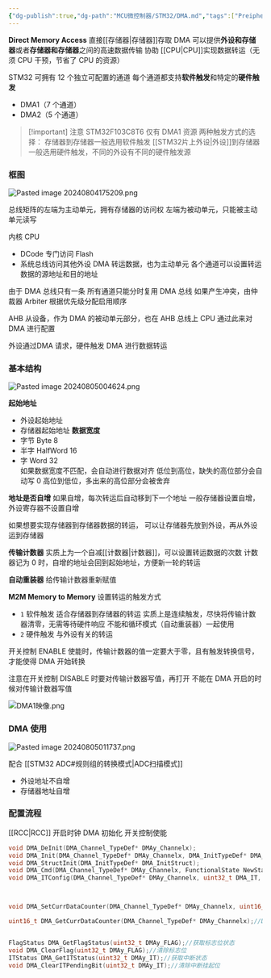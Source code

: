 ```yaml
---
{"dg-publish":true,"dg-path":"MCU微控制器/STM32/DMA.md","tags":["Preipheral"],"permalink":"/MCU微控制器/STM32/DMA/","dgPassFrontmatter":true,"noteIcon":"","created":"2024-07-22T00:29:54.803+08:00","updated":"2024-08-11T17:25:43.909+08:00"}
---
```


**Direct Memory Access**     直接[[存储器\|存储器]]存取
DMA 可以提供**外设和存储器**或者**存储器和存储器**之间的高速数据传输
协助 [[CPU\|CPU]]实现数据转运（无须 CPU 干预，节省了 CPU 的资源）

STM32 可拥有 12 个独立可配置的通道
每个通道都支持**软件触发**和特定的**硬件触发**
- DMA1（7 个通道） 
- DMA2（5 个通道）

>[!important] 注意
>STM32F103C8T6 仅有 DMA1 资源
>两种触发方式的选择：
>存储器到存储器一般选用软件触发
> [[STM32片上外设\|外设]]到存储器一般选用硬件触发，不同的外设有不同的硬件触发源
>






### 框图

![Pasted image 20240804175209.png](/img/user/%E5%8A%9F%E8%83%BD%E6%80%A7%E6%96%87%E4%BB%B6%E5%A4%B9/%E8%BD%BD%E5%85%A5%E7%9A%84%E5%AA%92%E4%BD%93%E8%B5%84%E6%BA%90/Pasted%20image%2020240804175209.png)


总线矩阵的左端为主动单元，拥有存储器的访问权
左端为被动单元，只能被主动单元读写

内核 CPU
- DCode 专门访问 Flash
- 系统总线访问其他外设
DMA 转运数据，也为主动单元
各个通道可以设置转运数据的源地址和目的地址

由于 DMA 总线只有一条
所有通道只能分时复用 DMA 总线
如果产生冲突，由仲裁器 Arbiter 根据优先级分配启用顺序

AHB 从设备，作为 DMA 的被动单元部分，也在 AHB 总线上
CPU 通过此来对 DMA 进行配置

外设通过DMA 请求，硬件触发 DMA 进行数据转运

### 基本结构

![Pasted image 20240805004624.png](/img/user/%E5%8A%9F%E8%83%BD%E6%80%A7%E6%96%87%E4%BB%B6%E5%A4%B9/%E8%BD%BD%E5%85%A5%E7%9A%84%E5%AA%92%E4%BD%93%E8%B5%84%E6%BA%90/Pasted%20image%2020240805004624.png)

**起始地址**
- 外设起始地址
- 存储器起始地址
**数据宽度**
- 字节 Byte    8
- 半字 HalfWord  16
- 字 Word   32  
如果数据宽度不匹配，会自动进行数据对齐
低位到高位，缺失的高位部分会自动写 0
高位到低位，多出来的高位部分会被舍弃

**地址是否自增** 
如果自增，每次转运后自动移到下一个地址
一般存储器设置自增，外设寄存器不设置自增

如果想要实现存储器到存储器数据的转运，
可以让存储器先放到外设，再从外设运到存储器

**传输计数器**
实质上为一个自减[[计数器\|计数器]]，可以设置转运数据的次数
计数器记为 0 时，自增的地址会回到起始地址，方便新一轮的转运

**自动重装器**
给传输计数器重新赋值

**M2M   Memory to Memory** 
设置转运的触发方式
-  ` 1 `  软件触发
	适合存储器到存储器的转运
	实质上是连续触发，尽快将传输计数器清零，无需等待硬件响应
	不能和循环模式（自动重装器）一起使用
-  ` 2 `  硬件触发 
	与外设有关的转运

开关控制 ENABLE 使能时，传输计数器的值一定要大于零，且有触发转换信号，才能使得 DMA 开始转换

注意在开关控制 DISABLE 时要对传输计数器写值，再打开
不能在 DMA 开启的时候对传输计数器写值

![DMA1映像.png](/img/user/%E5%8A%9F%E8%83%BD%E6%80%A7%E6%96%87%E4%BB%B6%E5%A4%B9/%E8%BD%BD%E5%85%A5%E7%9A%84%E5%AA%92%E4%BD%93%E8%B5%84%E6%BA%90/DMA1%E6%98%A0%E5%83%8F.png)

### DMA 使用
![Pasted image 20240805011737.png](/img/user/%E5%8A%9F%E8%83%BD%E6%80%A7%E6%96%87%E4%BB%B6%E5%A4%B9/%E8%BD%BD%E5%85%A5%E7%9A%84%E5%AA%92%E4%BD%93%E8%B5%84%E6%BA%90/Pasted%20image%2020240805011737.png)

配合 [[STM32 ADC#规则组的转换模式\|ADC扫描模式]]
- 外设地址不自增
- 存储器地址自增

### 配置流程
[[RCC\|RCC]] 开启时钟
DMA 初始化
开关控制使能

```C 
void DMA_DeInit(DMA_Channel_TypeDef* DMAy_Channelx);
void DMA_Init(DMA_Channel_TypeDef* DMAy_Channelx, DMA_InitTypeDef* DMA_InitStruct);
void DMA_StructInit(DMA_InitTypeDef* DMA_InitStruct);
void DMA_Cmd(DMA_Channel_TypeDef* DMAy_Channelx, FunctionalState NewState);
void DMA_ITConfig(DMA_Channel_TypeDef* DMAy_Channelx, uint32_t DMA_IT, FunctionalState NewState);



void DMA_SetCurrDataCounter(DMA_Channel_TypeDef* DMAy_Channelx, uint16_t DataNumber); //给传输计数器写入数据

uint16_t DMA_GetCurrDataCounter(DMA_Channel_TypeDef* DMAy_Channelx);//DMA获取当前数据寄存器，返回传输计数器的值


FlagStatus DMA_GetFlagStatus(uint32_t DMAy_FLAG);//获取标志位状态
void DMA_ClearFlag(uint32_t DMAy_FLAG);//清除标志位
ITStatus DMA_GetITStatus(uint32_t DMAy_IT);//获取中断状态
void DMA_ClearITPendingBit(uint32_t DMAy_IT);//清除中断挂起位
```













